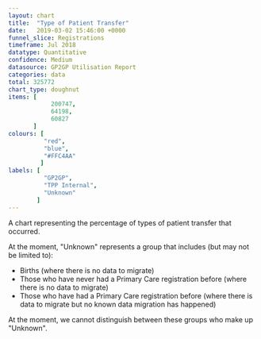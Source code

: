 ```yaml
---
layout: chart
title:  "Type of Patient Transfer"
date:   2019-03-02 15:46:00 +0000
funnel_slice: Registrations
timeframe: Jul 2018
datatype: Quantitative
confidence: Medium
datasource: GP2GP Utilisation Report
categories: data
total: 325772
chart_type: doughnut
items: [
            200747,
            64198,
            60827
       ]
colours: [
          "red",
          "blue",
          "#FFC4AA"
         ]
labels: [
          "GP2GP",
          "TPP Internal",
          "Unknown"
        ]
---
```

A chart representing the percentage of types of patient transfer that occurred.

At the moment, "Unknown" represents a group that includes (but may not be limited to):
- Births (where there is no data to migrate)
- Those who have never had a Primary Care registration before (where there is no data to migrate)
- Those who have had a Primary Care registration before (where there is data to migrate but no known data migration has happened)

At the moment, we cannot distinguish between these groups who make up "Unknown".
